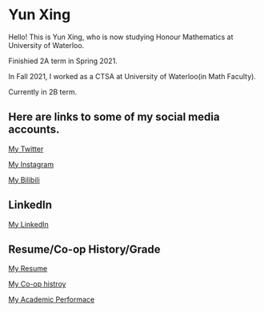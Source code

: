# Yun Xing

Hello! This is Yun Xing, who is now studying Honour Mathematics at University of Waterloo.

Finishied 2A term in Spring 2021.

In Fall 2021, I worked as a CTSA at University of Waterloo(in Math Faculty).

Currently in 2B term.

## Here are links to some of my social media accounts.

[My Twitter](https://twitter.com/kkkllwg)

[My Instagram](https://www.instagram.com/xy_klwg/)

[My Bilibili](https://space.bilibili.com/30189272)

## LinkedIn

[My LinkedIn](https://www.linkedin.com/in/yun-xing-248a90211/)

## Resume/Co-op History/Grade

[My Resume](https://raw.githubusercontent.com/y39xing/y39xing.github.io/blob/main/Resume%20Data.pdf)

[My Co-op histroy](https://github.com/y39xing/y39xing.github.io/blob/main/Work%20term%20history.pdf)

[My Academic Performace](https://github.com/y39xing/y39xing.github.io/blob/main/Grade%20Transcript.pdf)
